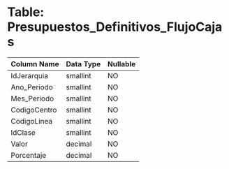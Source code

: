 # Table: Presupuestos_Definitivos_FlujoCajas

| Column Name | Data Type | Nullable |
|-------------|-----------|----------|
| IdJerarquia | smallint | NO |
| Ano_Periodo | smallint | NO |
| Mes_Periodo | smallint | NO |
| CodigoCentro | smallint | NO |
| CodigoLinea | smallint | NO |
| IdClase | smallint | NO |
| Valor | decimal | NO |
| Porcentaje | decimal | NO |
